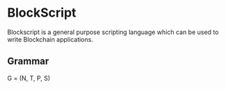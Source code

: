 # BlockScript

Blockscript is a general purpose scripting language which can be used to write Blockchain applications.

## Grammar

G = (N, T, P, S)